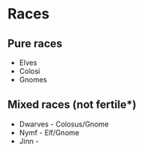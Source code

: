 # Races

## Pure races
- Elves
- Colosi
- Gnomes

## Mixed races (not fertile*)
- Dwarves - Colosus/Gnome
- Nymf - Elf/Gnome
- Jinn - 
